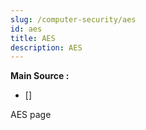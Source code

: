 ```yaml
---
slug: /computer-security/aes
id: aes
title: AES
description: AES
---
```


**Main Source :**

- [] 

AES page
